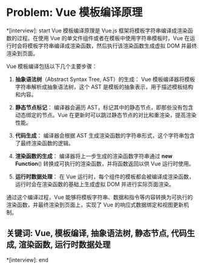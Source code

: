 # Problem: Vue 模板编译原理

*[interview]: start
Vue 模板编译原理是 Vue.js 框架将模板字符串编译成渲染函数的过程。在使用 Vue 的单文件组件或者在模板中使用字符串模板时，Vue 在运行时会将模板字符串编译成渲染函数，然后执行该渲染函数生成虚拟 DOM 并最终渲染到页面。

Vue 模板编译包括以下几个主要步骤：

1. **抽象语法树**（Abstract Syntax Tree, AST）的生成：
   Vue 模板编译器将模板字符串解析成抽象语法树，这个 AST 是模板的抽象表示，用于描述模板结构和内容。

2. **静态节点标记**：
   编译器会遍历 AST，标记其中的静态节点，即那些没有包含动态绑定的节点。Vue 在更新时可以跳过静态节点的对比和重渲染，提高渲染性能。

3. **代码生成**：
   编译器会根据 AST 生成渲染函数的字符串形式，这个字符串包含了最终渲染函数的逻辑。

4. **渲染函数的生成**：
   编译器将上一步生成的渲染函数字符串通过 **new Function**() 转换成可执行的渲染函数，并将函数返回以供 Vue 运行时使用。

5. **运行时数据处理**：
   在 Vue 运行时，每个组件的模板都会被编译成渲染函数，运行时会在渲染函数的基础上生成虚拟 DOM 并进行实际页面渲染。

通过这个编译过程，Vue 能够将模板字符串、数据和指令等内容转换为可执行的渲染函数，并最终渲染到页面上，实现了 Vue 的响应式数据绑定和视图更新机制。

## 关键词: Vue, 模板编译, 抽象语法树, 静态节点, 代码生成, 渲染函数, 运行时数据处理
*[interview]: end
